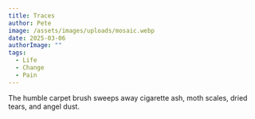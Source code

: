 ```yaml
---
title: Traces
author: Pete
image: /assets/images/uploads/mosaic.webp
date: 2025-03-06
authorImage: ""
tags:
  - Life
  - Change
  - Pain
---
```

The humble carpet brush 
sweeps away
cigarette ash, 
    moth scales, 
    dried tears,
and angel dust.
